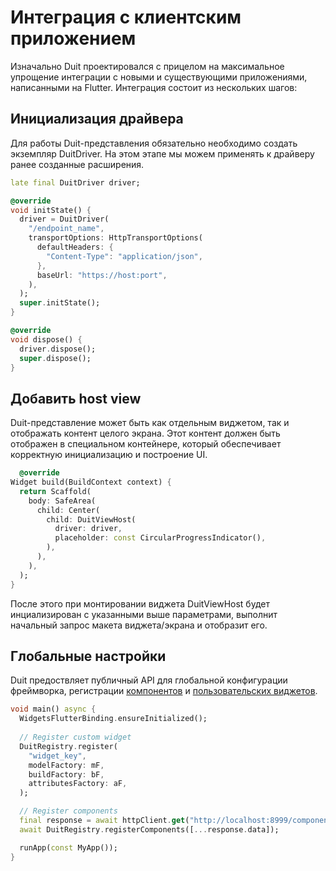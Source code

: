 # Интеграция с клиентским приложением

Изначально Duit проектировался с прицелом на максимальное упрощение интеграции с новыми и
существующими приложениями, написанными на Flutter. Интеграция состоит из нескольких шагов:

## Инициализация драйвера

Для работы Duit-представления обязательно необходимо создать экземпляр DuitDriver. На этом этапе мы
можем применять к драйверу ранее созданные расширения.

```dart
late final DuitDriver driver;

@override
void initState() {
  driver = DuitDriver(
    "/endpoint_name",
    transportOptions: HttpTransportOptions(
      defaultHeaders: {
        "Content-Type": "application/json",
      },
      baseUrl: "https://host:port",
    ),
  );
  super.initState();
}

@override
void dispose() {
  driver.dispose();
  super.dispose();
}
```

## Добавить host view

Duit-представление может быть как отдельным виджетом, так и отображать контент целого экрана. Этот
контент должен быть отображен в специальном контейнере, который обеспечивает корректную
инициализацию и построение UI.

```dart
  @override
Widget build(BuildContext context) {
  return Scaffold(
    body: SafeArea(
      child: Center(
        child: DuitViewHost(
          driver: driver,
          placeholder: const CircularProgressIndicator(),
        ),
      ),
    ),
  );
}
```

После этого при монтировании виджета DuitViewHost будет инциализирован с указанными выше
параметрами, выполнит начальный запрос макета виджета/экрана и отобразит его.

## Глобальные настройки

Duit предоствляет публичный API для глобальной конфигурации фреймворка, регистрации [компонентов](advanced_tech/components/about.md) и
[пользовательских виджетов](advanced_tech/custom/about.md).

```dart
void main() async {
  WidgetsFlutterBinding.ensureInitialized();
  
  // Register custom widget
  DuitRegistry.register(
    "widget_key",
    modelFactory: mF,
    buildFactory: bF,
    attributesFactory: aF,
  );

  // Register components
  final response = await httpClient.get("http://localhost:8999/components");
  await DuitRegistry.registerComponents([...response.data]);

  runApp(const MyApp());
}
```